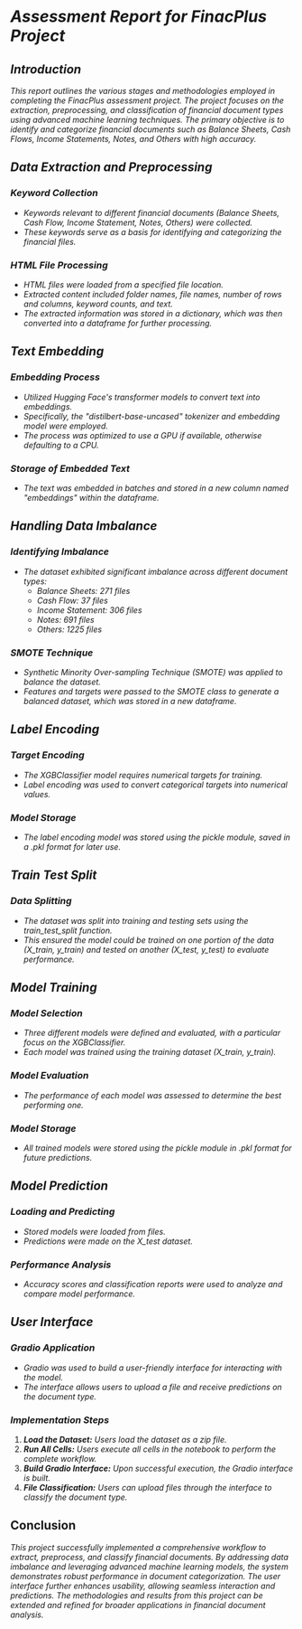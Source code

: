 # *Assessment Report for FinacPlus Project*
## *Introduction*
*This report outlines the various stages and methodologies employed in completing the FinacPlus assessment project. The project focuses on the extraction, preprocessing, and classification of financial document types using advanced machine learning techniques. The primary objective is to identify and categorize financial documents such as Balance Sheets, Cash Flows, Income Statements, Notes, and Others with high accuracy.*

## *Data Extraction and Preprocessing*
### *Keyword Collection*
- *Keywords relevant to different financial documents (Balance Sheets, Cash Flow, Income Statement, Notes, Others) were collected.*
- *These keywords serve as a basis for identifying and categorizing the financial files.*
### *HTML File Processing*
- *HTML files were loaded from a specified file location.*
- *Extracted content included folder names, file names, number of rows and columns, keyword counts, and text.*
- *The extracted information was stored in a dictionary, which was then converted into a dataframe for further processing.*
## *Text Embedding*
### *Embedding Process*
- *Utilized Hugging Face's transformer models to convert text into embeddings.*
- *Specifically, the "distilbert-base-uncased" tokenizer and embedding model were employed.*
- *The process was optimized to use a GPU if available, otherwise defaulting to a CPU.*
### *Storage of Embedded Text*
- *The text was embedded in batches and stored in a new column named "embeddings" within the dataframe.*
## *Handling Data Imbalance*
### *Identifying Imbalance*
- *The dataset exhibited significant imbalance across different document types:*
  - *Balance Sheets: 271 files*
  - *Cash Flow: 37 files*
  - *Income Statement: 306 files*
  - *Notes: 691 files*
  - *Others: 1225 files*
### *SMOTE Technique*
- *Synthetic Minority Over-sampling Technique (SMOTE) was applied to balance the dataset.*
- *Features and targets were passed to the SMOTE class to generate a balanced dataset, which was stored in a new dataframe.*
## *Label Encoding*
### *Target Encoding*
- *The XGBClassifier model requires numerical targets for training.*
- *Label encoding was used to convert categorical targets into numerical values.*
### *Model Storage*
- *The label encoding model was stored using the pickle module, saved in a .pkl format for later use.*
## *Train Test Split*
### *Data Splitting*
- *The dataset was split into training and testing sets using the train_test_split function.*
- *This ensured the model could be trained on one portion of the data (X_train, y_train) and tested on another (X_test, y_test) to evaluate performance.*
## *Model Training*
### *Model Selection*
- *Three different models were defined and evaluated, with a particular focus on the XGBClassifier.*
- *Each model was trained using the training dataset (X_train, y_train).*
### *Model Evaluation*
- *The performance of each model was assessed to determine the best performing one.*
### *Model Storage*
- *All trained models were stored using the pickle module in .pkl format for future predictions.*
## *Model Prediction*
### *Loading and Predicting*
- *Stored models were loaded from files.*
- *Predictions were made on the X_test dataset.*
### *Performance Analysis*
- *Accuracy scores and classification reports were used to analyze and compare model performance.*
## *User Interface*
### *Gradio Application*
- *Gradio was used to build a user-friendly interface for interacting with the model.*
- *The interface allows users to upload a file and receive predictions on the document type.*
### *Implementation Steps*
1. _**Load the Dataset:** Users load the dataset as a zip file._
2. _**Run All Cells:** Users execute all cells in the notebook to perform the complete workflow._
3. _**Build Gradio Interface:** Upon successful execution, the Gradio interface is built._
4. _**File Classification:** Users can upload files through the interface to classify the document type._
## Conclusion
*This project successfully implemented a comprehensive workflow to extract, preprocess, and classify financial documents. By addressing data imbalance and leveraging advanced machine learning models, the system demonstrates robust performance in document categorization. The user interface further enhances usability, allowing seamless interaction and predictions. The methodologies and results from this project can be extended and refined for broader applications in financial document analysis.*

